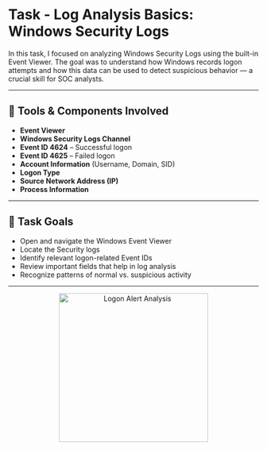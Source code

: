 # Task - Log Analysis Basics: Windows Security Logs

In this task, I focused on analyzing Windows Security Logs using the built-in Event Viewer. The goal was to understand how Windows records logon attempts and how this data can be used to detect suspicious behavior — a crucial skill for SOC analysts.

---

## 🔧 Tools & Components Involved

- **Event Viewer**  
- **Windows Security Logs Channel**  
- **Event ID 4624** – Successful logon  
- **Event ID 4625** – Failed logon  
- **Account Information** (Username, Domain, SID)  
- **Logon Type**  
- **Source Network Address (IP)**  
- **Process Information**

---

## 🎯 Task Goals

- Open and navigate the Windows Event Viewer  
- Locate the Security logs  
- Identify relevant logon-related Event IDs  
- Review important fields that help in log analysis  
- Recognize patterns of normal vs. suspicious activity  

---

<div align="center">
  <img src="https://media.tenor.com/yheo1GGu3FwAAAAC/hacker-hacking.gif" width="300" alt="Logon Alert Analysis">
</div>
